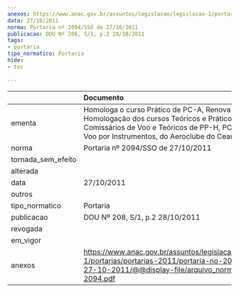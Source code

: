 ```yaml
---
anexos: https://www.anac.gov.br/assuntos/legislacao/legislacao-1/portarias/portarias-2011/portaria-no-2094-sso-de-27-10-2011/@@display-file/arquivo_norma/PA2011-2094.pdf
data: 27/10/2011
norma: Portaria nº 2094/SSO de 27/10/2011
publicacao: DOU Nº 208, S/1, p.2 28/10/2011
tags:
- portaria
tipo_normatico: Portaria
hide: 
- toc 
 
---
```


|                    | Documento                                                                                                                                                                                       |
|:-------------------|:------------------------------------------------------------------------------------------------------------------------------------------------------------------------------------------------|
| ementa             | Homologa o curso Prático de PC-A, Renova a Homologação dos cursos Teóricos e Práticos de PP-A, Comissários de Voo e Teóricos de PP-H, PC-H, PC-A e Voo por Instrumentos, do Aeroclube do Ceará. |
| norma              | Portaria nº 2094/SSO de 27/10/2011                                                                                                                                                              |
| tornada_sem_efeito |                                                                                                                                                                                                 |
| alterada           |                                                                                                                                                                                                 |
| data               | 27/10/2011                                                                                                                                                                                      |
| outros             |                                                                                                                                                                                                 |
| tipo_normatico     | Portaria                                                                                                                                                                                        |
| publicacao         | DOU Nº 208, S/1, p.2 28/10/2011                                                                                                                                                                 |
| revogada           |                                                                                                                                                                                                 |
| em_vigor           |                                                                                                                                                                                                 |
| anexos             | https://www.anac.gov.br/assuntos/legislacao/legislacao-1/portarias/portarias-2011/portaria-no-2094-sso-de-27-10-2011/@@display-file/arquivo_norma/PA2011-2094.pdf                               |
